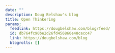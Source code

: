 ```yaml
---
date: ""
description: Doug Belshaw's blog
title: Open Thinkering
params:
  feedlink: https://dougbelshaw.com/blog/feed/
  id: db764fc90be2d26fd456860e48cacc47
  link: https://dougbelshaw.com/blog
  blogrolls: []
---
```

